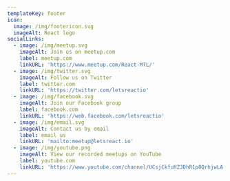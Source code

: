 ```yaml
---
templateKey: footer
icon:
  image: /img/footericon.svg
  imageAlt: React logo
socialLinks:
  - image: /img/meetup.svg
    imageAlt: Join us on meetup.com
    label: meetup.com
    linkURL: 'https://www.meetup.com/React-MTL/'
  - image: /img/twitter.svg
    imageAlt: Follow us on Twitter
    label: twitter.com
    linkURL: 'https://twitter.com/letsreactio'
  - image: /img/facebook.svg
    imageAlt: Join our Facebook group
    label: facebook.com
    linkURL: 'https://web.facebook.com/letsreactio'
  - image: /img/email.svg
    imageAlt: Contact us by email
    label: email us
    linkURL: 'mailto:meetup@letsreact.io'
  - image: /img/youtube.png
    imageAlt: View our recorded meetups on YouTube
    label: youtube.com
    linkURL: 'https://www.youtube.com/channel/UCsjCkfuHZJDhR1p8QrhjwLA'
---
```



